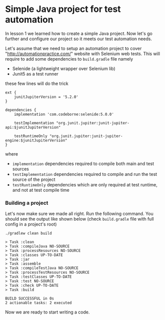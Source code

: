 # Simple Java project for test automation

In lesson 1 we learned how to create a simple Java project. 
Now let's go further and configure our project so it meets our test automation needs.

Let's assume that we need to setup an automation project to cover "http://automationpractice.com/" website with Selenium web tests.
This will require to add some dependencies to `build.gradle` file namely 
* Selenide (a lightweight wrapper over Selenium lib) 
* Junit5 as a test runner

these few lines will do the trick
```$xslt
ext {
    junitJupiterVersion = '5.2.0'
}

dependencies {
    implementation 'com.codeborne:selenide:5.0.0'

    testImplementation "org.junit.jupiter:junit-jupiter-api:$junitJupiterVersion"
    
    testRuntimeOnly "org.junit.jupiter:junit-jupiter-engine:$junitJupiterVersion"
}
```
where 
* `implementation` dependencies required to compile both main and test sources
* `testImplementation` dependencies required to compile and run the test source of the project
* `testRuntimeOnly` dependencies which are only required at test runtime, and not at test compile time

### Building a project
Let's now make sure we made all right. Run the following command. You should see the output like shown below (check `build.gradle` file with full config in a project's root)
```$xslt
./gradlew clean build

> Task :clean
> Task :compileJava NO-SOURCE
> Task :processResources NO-SOURCE
> Task :classes UP-TO-DATE
> Task :jar
> Task :assemble
> Task :compileTestJava NO-SOURCE
> Task :processTestResources NO-SOURCE
> Task :testClasses UP-TO-DATE
> Task :test NO-SOURCE
> Task :check UP-TO-DATE
> Task :build

BUILD SUCCESSFUL in 0s
2 actionable tasks: 2 executed
```
Now we are ready to start writing a code.
